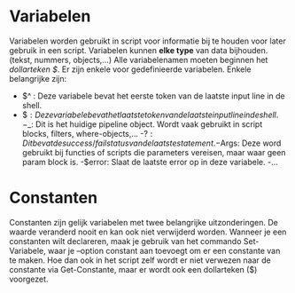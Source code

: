 # Variabelen
Variabelen worden gebruikt in script voor informatie bij te houden voor later gebruik in een script. Variabelen kunnen **elke type** van data bijhouden. (tekst, nummers, objects,…)
Alle variabelenamen moeten beginnen het *dollarteken $*. Er zijn enkele voor gedefinieerde variabelen. Enkele belangrijke zijn:
- $^ : Deze variabele bevat het eerste token van de laatste input line in de shell.
- $$: Deze variabele bevat het laatste token van de laatste input line in de shell.
-$_: Dit is het huidige pipeline object. Wordt vaak gebruikt in script blocks, filters, where-objects,…
-$?: Dit bevat de success/fail status van de laatste statement.
-$Args: Deze word gebruikt bij functies of scripts die parameters vereisen, maar waar geen param block is.
-$error: Slaat de laatste error op in deze variabele.
-…
# Constanten
Constanten zijn gelijk variabelen met twee belangrijke uitzonderingen. De waarde veranderd nooit en kan ook niet verwijderd worden. Wanneer je een constanten wilt declareren, maak je gebruik van het commando Set-Variabele, waar je –option constant aan toevoegt om er een constante van te maken. Hoe dan ook in het script zelf wordt er niet verwezen naar de constante via Get-Constante, maar er wordt ook een dollarteken ($) voorgezet.
